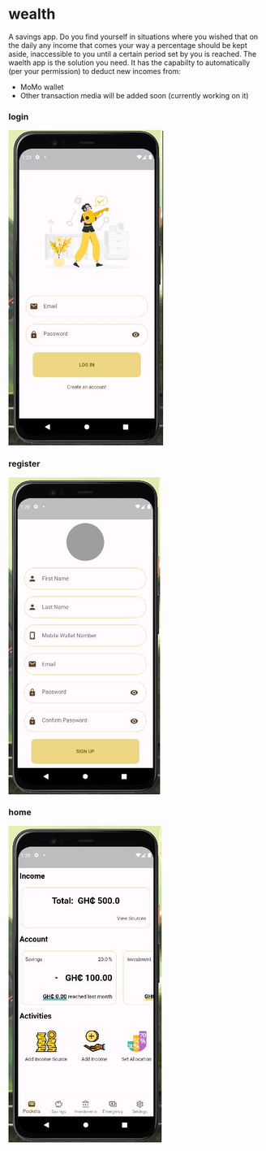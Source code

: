 # wealth
A savings app.
Do you find yourself in situations where you wished that on the daily any income that comes your way a percentage should be kept aside,
inaccessible to you until a certain period set by you is reached.
The waelth app is the solution you need.
It has the capabilty to automatically (per your permission) to deduct new incomes from:
- MoMo wallet
- Other transaction media will be added soon (currently working on it)

### login
![login](/screenshots/login.JPG)

### register
![register](/screenshots/register.JPG)
### home
![home](/screenshots/home.JPG)

